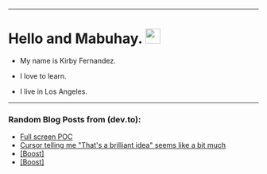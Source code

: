 
<img src="https://komarev.com/ghpvc/?username=kirbygit&style=flat-square&color=blue" alt=""/>

---
<h1>
  Hello and Mabuhay.
  <img src="https://media.giphy.com/media/hvRJCLFzcasrR4ia7z/giphy.gif" width="30px"/>
</h1>

- My name is Kirby Fernandez.

- I love to learn.

- I live in Los Angeles.

---

### Random Blog Posts from (dev.to):
<!-- BLOG-POST-LIST:START -->
- [Full screen POC](https://dev.to/ben/full-screen-poc-4he7)
- [Cursor telling me &quot;That&#39;s a brilliant idea&quot; seems like a bit much](https://dev.to/ben/cursor-telling-me-thats-a-brilliant-idea-seems-like-a-bit-much-2bkh)
- [[Boost]](https://dev.to/ben/-1j5d)
- [[Boost]](https://dev.to/ben/-45a8)
<!-- BLOG-POST-LIST:END -->
